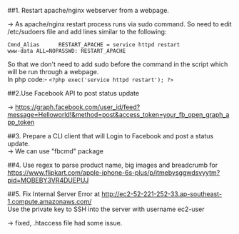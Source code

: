 ##1. Restart apache/nginx webserver from a webpage.<br>

-> As apache/nginx restart process runs via sudo command.
So need to edit /etc/sudoers file and add lines similar to the following:<br>

```Cmnd_Alias      RESTART_APACHE = service httpd restart```<br>
```www-data ALL=NOPASSWD: RESTART_APACHE```<br>

So that we don't need to add sudo before the command in the script which will be run through a webpage.<br>
In php code:- ```<?php exec('service httpd restart'); ?>```<br>

##2.Use Facebook API to post status update<br>

-> https://graph.facebook.com/user_id/feed?message=Helloworld!&method=post&access_token=your_fb_open_graph_app_token


##3. Prepare a CLI client that will Login to Facebook and post a status update.<br>
-> We can use "fbcmd" package

##4. Use regex to parse product name, big images and breadcrumb for
https://www.flipkart.com/apple-iphone-6s-plus/p/itmebysggwdsvyytm?pid=MOBEBY3VR4DUEPUJ




##5. Fix Internal Server Error​ at
http://ec2-52-221-252-33.ap-southeast-1.compute.amazonaws.com/<br>
Use the private key to SSH into the server with username ec2-user

-> fixed, .htaccess file had some issue.
